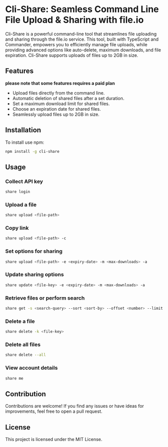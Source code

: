 # Cli-Share: Seamless Command Line File Upload & Sharing with file.io

Cli-Share is a powerful command-line tool that streamlines file uploading and sharing through the file.io service. This tool, built with TypeScript and Commander, empowers you to efficiently manage file uploads, while providing advanced options like auto-delete, maximum downloads, and file expiration. Cli-Share supports uploads of files up to 2GB in size.

## Features

**please note that some features requires a paid plan**

- Upload files directly from the command line.
- Automatic deletion of shared files after a set duration.
- Set a maximum download limit for shared files.
- Choose an expiration date for shared files.
- Seamlessly upload files up to 2GB in size.

## Installation

To install use npm:

```bash
npm install -g cli-share

```

## Usage

### Collect API key

```bash
share login
```

### Upload a file

```bash
share upload <file-path>
```

### Copy link

```bash
share upload <file-path> -c
```

### Set options for sharing

```bash
share upload <file-path> -e <expiry-date> -m <max-downloads> -a
```

### Update sharing options

```bash
share update <file-key> -e <expiry-date> -m <max-downloads> -a

```

### Retrieve files or perform search

```bash
share get -s <search-query> --sort <sort-by> --offset <number> --limit <number>
```

### Delete a file

```bash
share delete -k <file-key>
```

### Delete all files

```bash
share delete --all
```

### View account details

```bash
share me
```

## Contribution

Contributions are welcome! If you find any issues or have ideas for improvements, feel free to open a pull request.

## License

This project is licensed under the MIT License.
